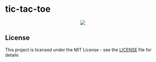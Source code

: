 # tic-tac-toe
<p align="center">
  
<img src="https://img.shields.io/github/license/pradyumnamahajan52/tic-tac-toe">
</p>

## License

This project is licensed under the MIT License - see the [LICENSE](LICENSE) file for details
